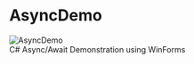 # AsyncDemo
![AsyncDemo](/../master/AsyncDemo/AsyncDemo_Running.png?raw=true "AsyncDemo")  
C# Async/Await Demonstration using WinForms

